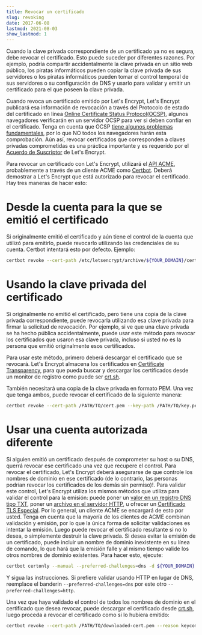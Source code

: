 ```yaml
---
title: Revocar un certificado
slug: revoking
date: 2017-06-08
lastmod: 2021-08-03
show_lastmod: 1
---
```



Cuando la clave privada correspondiente de un certificado ya no es segura, debe revocar el certificado. Esto puede suceder por diferentes razones. Por ejemplo, podría compartir accidentalmente la clave privada en un sitio web público, los piratas informáticos pueden copiar la clave privada de sus servidores o los piratas informáticos pueden tomar el control temporal de sus servidores o su configuración de DNS y usarlo para validar y emitir un certificado para el que poseen la clave privada.

Cuando revoca un certificado emitido por Let's Encrypt, Let's Encrypt publicará esa información de revocación a través del Protocolo de estado del certificado en línea [Online Certificate Status Protocol(OCSP)](https://en.wikipedia.org/wiki/Online_Certificate_Status_Protocol), algunos navegadores verificarán en un servidor OCSP para ver si deben confiar en el certificado. Tenga en cuenta que OCSP [tiene algunos problemas fundamentales](https://www.imperialviolet.org/2011/03/18/revocation.html), por lo que NO todos los navegadores harán esta comprobación. Aún así, revocar certificados que corresponden a claves privadas comprometidas es una práctica importante y es requerido por el [Acuerdo de Suscriptor](/repository) de Let's Encrypt.

Para revocar un certificado con Let's Encrypt, utilizará el [API ACME](https://github.com/letsencrypt/boulder/blob/main/docs/acme-divergences.md), probablemente a través de un cliente ACME como [Certbot](https://certbot.eff.org/). Deberá demostrar a Let's Encrypt que está autorizado para revocar el certificado. Hay tres maneras de hacer esto:

# Desde la cuenta para la que se emitió el certificado

Si originalmente emitió el certificado y aún tiene el control de la cuenta que utilizó para emitirlo, puede revocarlo utilizando las credenciales de su cuenta. Certbot intentará esto por defecto. Ejemplo:

```bash
certbot revoke --cert-path /etc/letsencrypt/archive/${YOUR_DOMAIN}/cert1.pem --reason keycompromise
```

# Usando la clave privada del certificado

Si originalmente no emitió el certificado, pero tiene una copia de la clave privada correspondiente, puede revocarla utilizando esa clave privada para firmar la solicitud de revocación. Por ejemplo, si ve que una clave privada se ha hecho pública accidentalmente, puede usar este método para revocar los certificados que usaron esa clave privada, incluso si usted no es la persona que emitió originalmente esos certificados.

Para usar este método, primero deberá descargar el certificado que se revocará. Let's Encrypt almacena los certificados en [Certificate Transparency](https://www.certificate-transparency.org/), para que pueda buscar y descargar los certificados desde un monitor de registro como puede ser [crt.sh](https://crt.sh/).

También necesitará una copia de la clave privada en formato PEM. Una vez que tenga ambos, puede revocar el certificado de la siguiente manera:

```bash
certbot revoke --cert-path /PATH/TO/cert.pem --key-path /PATH/TO/key.pem --reason keycompromise
```

# Usar una cuenta autorizada diferente

Si alguien emitió un certificado después de comprometer su host o su DNS, querrá revocar ese certificado una vez que recupere el control. Para revocar el certificado, Let's Encrypt deberá asegurarse de que controle los nombres de dominio en ese certificado (de lo contrario, las personas podrían revocar los certificados de los demás sin permiso)!. Para validar este control, Let's Encrypt utiliza los mismos métodos que utiliza para validar el control para la emisión: puede poner un [valor en un registro DNS tipo TXT](https://tools.ietf.org/html/rfc8555#section-8.4), poner un [archivo en el servidor HTTP](https://tools.ietf.org/html/rfc8555#section-8.3), u ofrecer un [Certificado TLS Especial](https://tools.ietf.org/html/rfc8737#section-3). Por lo general, un cliente ACME se encargará de esto por usted. Tenga en cuenta que la mayoría de los clientes de ACME combinan validación y emisión, por lo que la única forma de solicitar validaciones es intentar la emisión. Luego puede revocar el certificado resultante si no lo desea, o simplemente destruir la clave privada. Si desea evitar la emisión de un certificado, puede incluir un nombre de dominio inexistente en su línea de comando, lo que hará que la emisión falle y al mismo tiempo valide los otros nombres de dominio existentes. Para hacer esto, ejecute:

```bash
certbot certonly --manual --preferred-challenges=dns -d ${YOUR_DOMAIN} -d nonexistent.${YOUR_DOMAIN}
```

Y sigua las instrucciones. Si prefiere validar usando HTTP en lugar de DNS, reemplace el banderin `--preferred-challenges=dns` por este otro `--preferred-challenges=http`.

Una vez que haya validado el control de todos los nombres de dominio en el certificado que desea revocar, puede descargar el certificado desde [crt.sh](https://crt.sh/), luego proceda a revocar el certificado como si lo hubiera emitido:

```bash
certbot revoke --cert-path /PATH/TO/downloaded-cert.pem --reason keycompromise
```
